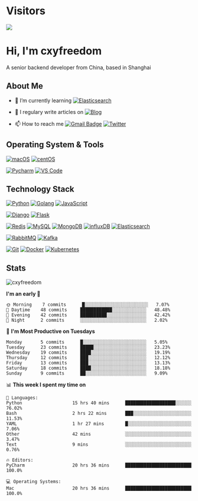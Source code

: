 # Visitors

[![](https://el-psy-congroo-counter.glitch.me/count.svg)](https://glitch.com/~el-psy-congroo-counter)

# Hi, I'm cxyfreedom

A senior backend developer from China, based in Shanghai

## About Me

- 🌱 I’m currently learning [![Elasticsearch](https://img.shields.io/badge/-Elasticsearch-005571?style=for-the-badge&logo=Elasticsearch&logoColor=ffffff)](https://www.elastic.co/)

- 📝 I regulary write articles on [![Blog](https://img.shields.io/badge/-reishin.me-FF4088?style=for-the-badge&logo=Hugo&logoColor=ffffff)](https://reishin.me)

- 📫 How to reach me [![Gmail Badge](https://img.shields.io/badge/-gmail-c14438?style=for-the-badge&logo=Gmail&logoColor=ffffff)](mailto:cxydfreedom@gmail.com) [![Twitter](https://img.shields.io/badge/twitter-1DA1F2.svg?style=for-the-badge&logo=twitter&logoColor=ffffff)](https://twitter.com/cxyfreedom)

## Operating System & Tools

[![macOS](https://img.shields.io/badge/macOS-Mojave-292e33?style=flat-square&logo=apple&logoColor=ffffff)](https://www.apple.com/macos/mojave/)
[![centOS](https://img.shields.io/badge/CentOS-7.0-blue?style=flat-square&logo=CentOS&logoColor=262577)](https://www.centos.org/)

[![Pycharm](https://img.shields.io/badge/IDE-PyCharm-yellow?style=flat-square&logo=JetBrains)](https://www.jetbrains.com/pycharm/)
[![VS Code](https://img.shields.io/badge/IDE-VSCode-%23007ACC?style=flat-square&logo=Visual-studio-code)](https://code.visualstudio.com/)

## Technology Stack

[![Python](https://img.shields.io/badge/-Python-3776AB?style=flat-square&logo=python&logoColor=ffffff)](https://www.python.org/)
[![Golang](https://img.shields.io/badge/-Golang-00ADD8?style=flat-square&logo=go&logoColor=ffffff)](https://golang.org/)
[![JavaScript](https://img.shields.io/badge/-JavaScript-%23F7DF1C?style=flat-square&logo=javascript&logoColor=000000&labelColor=%23F7DF1C&color=%23FFCE5A)](https://www.javascript.com/)

[![Django](https://img.shields.io/badge/-Django-092E20?style=flat-square&logo=Django&logoColor=ffffff)](https://www.djangoproject.com/)
[![Flask](https://img.shields.io/badge/-Flask-000000?style=flat-square&logo=Flask&logoColor=ffffff)](https://flask.palletsprojects.com/)

[![Redis](https://img.shields.io/badge/-Redis-DC382D?style=flat-square&logo=Redis&logoColor=ffffff)](https://redis.io/)
[![MySQL](https://img.shields.io/badge/-MySQL-4479A1?style=flat-square&logo=MySQL&logoColor=ffffff)](https://www.mysql.com/)
[![MongoDB](https://img.shields.io/badge/-MongoDB-47A248?style=flat-square&logo=MongoDB&logoColor=ffffff)](https://www.mongodb.com/)
[![influxDB](https://img.shields.io/badge/-influxDB-22ADF6?style=flat-square&logo=influxDB&logoColor=ffffff)](https://www.influxdata.com/)
[![Elasticsearch](https://img.shields.io/badge/-Elasticsearch-005571?style=flat-square&logo=Elasticsearch&logoColor=ffffff)](https://www.elastic.co/)

[![RabbitMQ](https://img.shields.io/badge/-RabbitMQ-FF6600?style=flat-square&logo=RabbitMQ&logoColor=ffffff)](https://www.rabbitmq.com/)
[![Kafka](https://img.shields.io/badge/-Kafka-000000?style=flat-square&logo=Apache%20kafka&logoColor=ffffff)](https://kafka.apache.org/)

[![Git](https://img.shields.io/badge/-Git-%23F05032?style=flat-square&logo=git&logoColor=%23ffffff)](https://git-scm.com/)
[![Docker](https://img.shields.io/badge/-Docker-2496ED?style=flat-square&logo=docker&logoColor=ffffff)](https://www.docker.com/)
[![Kubernetes](https://img.shields.io/badge/-Kubernetes-326CE5?style=flat-square&logo=Kubernetes&logoColor=ffffff)](https://kubernetes.io/)

## Stats

<p><img src="https://github-readme-stats.vercel.app/api?username=cxyfreedom&show_icons=true&theme=dracula" alt="cxyfreedom" /></p>

<!--START_SECTION:waka-->
**I'm an early 🐤** 

```text
🌞 Morning    7 commits      █░░░░░░░░░░░░░░░░░░░░░░░░   7.07% 
🌆 Daytime    48 commits     ████████████░░░░░░░░░░░░░   48.48% 
🌃 Evening    42 commits     ██████████░░░░░░░░░░░░░░░   42.42% 
🌙 Night      2 commits      ░░░░░░░░░░░░░░░░░░░░░░░░░   2.02%

```
📅 **I'm Most Productive on Tuesdays** 

```text
Monday       5 commits      █░░░░░░░░░░░░░░░░░░░░░░░░   5.05% 
Tuesday      23 commits     █████░░░░░░░░░░░░░░░░░░░░   23.23% 
Wednesday    19 commits     ████░░░░░░░░░░░░░░░░░░░░░   19.19% 
Thursday     12 commits     ███░░░░░░░░░░░░░░░░░░░░░░   12.12% 
Friday       13 commits     ███░░░░░░░░░░░░░░░░░░░░░░   13.13% 
Saturday     18 commits     ████░░░░░░░░░░░░░░░░░░░░░   18.18% 
Sunday       9 commits      ██░░░░░░░░░░░░░░░░░░░░░░░   9.09%

```


📊 **This week I spent my time on** 

```text
💬 Languages: 
Python                   15 hrs 40 mins      ███████████████████░░░░░░   76.02% 
Bash                     2 hrs 22 mins       ███░░░░░░░░░░░░░░░░░░░░░░   11.53% 
YAML                     1 hr 27 mins        █░░░░░░░░░░░░░░░░░░░░░░░░   7.06% 
Other                    42 mins             ░░░░░░░░░░░░░░░░░░░░░░░░░   3.47% 
Text                     9 mins              ░░░░░░░░░░░░░░░░░░░░░░░░░   0.76%

🔥 Editors: 
PyCharm                  20 hrs 36 mins      █████████████████████████   100.0%

💻 Operating Systems: 
Mac                      20 hrs 36 mins      █████████████████████████   100.0%

```


<!--END_SECTION:waka-->

<!--
**cxyfreedom/cxyfreedom** is a ✨ _special_ ✨ repository because its `README.md` (this file) appears on your GitHub profile.

Here are some ideas to get you started:

- 🔭 I’m currently working on ...
- 🌱 I’m currently learning ...
- 👯 I’m looking to collaborate on ...
- 🤔 I’m looking for help with ...
- 💬 Ask me about ...
- 📫 How to reach me: ...
- 😄 Pronouns: ...
- ⚡ Fun fact: ...
-->
